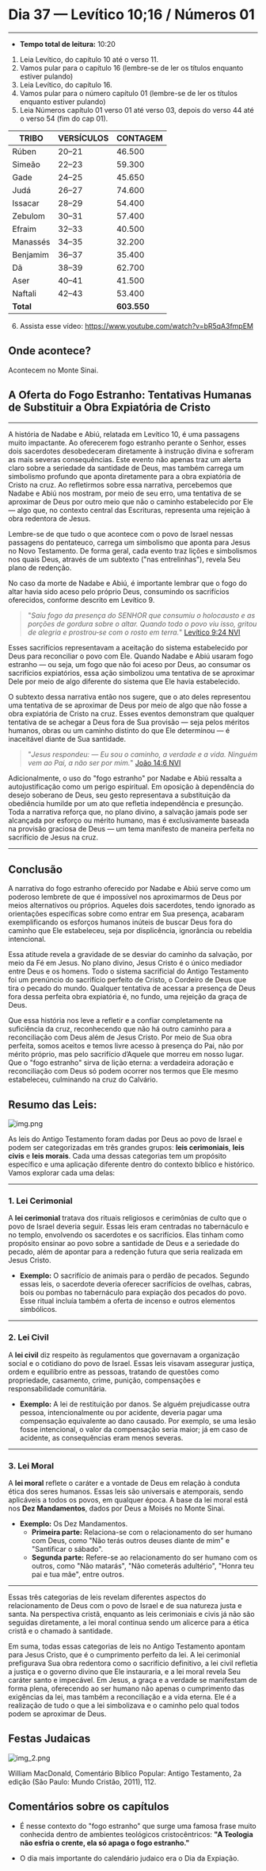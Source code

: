 # Dia 37 — Levítico 10;16 / Números 01

---

- **Tempo total de leitura:** 10:20

1. Leia Levítico, do capítulo 10 até o verso 11.
2. Vamos pular para o capítulo 16 (lembre-se de ler os títulos enquanto estiver pulando)
3. Leia Levítico, do capítulo 16.
4. Vamos pular para o número capítulo 01 (lembre-se de ler os títulos enquanto estiver pulando)
5. Leia Números capítulo 01 verso 01 até verso 03, depois do verso 44 até o verso 54 (fim do cap 01).

| **TRIBO**     | **VERSÍCULOS** | **CONTAGEM** |
|---------------|----------------|--------------|
| Rúben         | 20–21          | 46.500       |
| Simeão        | 22–23          | 59.300       |
| Gade          | 24–25          | 45.650       |
| Judá          | 26–27          | 74.600       |
| Issacar       | 28–29          | 54.400       |
| Zebulom       | 30–31          | 57.400       |
| Efraim        | 32–33          | 40.500       |
| Manassés      | 34–35          | 32.200       |
| Benjamim      | 36–37          | 35.400       |
| Dã            | 38–39          | 62.700       |
| Aser          | 40–41          | 41.500       |
| Naftali       | 42–43          | 53.400       |
| **Total**     |                | **603.550**  |

6. Assista esse vídeo: https://www.youtube.com/watch?v=bR5qA3fmpEM

## Onde acontece?

Acontecem no Monte Sinai.


## A Oferta do Fogo Estranho: Tentativas Humanas de Substituir a Obra Expiatória de Cristo

---

A história de Nadabe e Abiú, relatada em Levítico 10, é uma passagens muito impactante. Ao oferecerem fogo estranho perante o Senhor, esses dois sacerdotes desobedeceram diretamente à instrução divina e sofreram as mais severas consequências. Este evento não apenas traz um alerta claro sobre a seriedade da santidade de Deus, mas também carrega um simbolismo profundo que aponta diretamente para a obra expiatória de Cristo na cruz. Ao refletirmos sobre essa narrativa, percebemos que Nadabe e Abiú nos mostram, por meio de seu erro, uma tentativa de se aproximar de Deus por outro meio que não o caminho estabelecido por Ele — algo que, no contexto central das Escrituras, representa uma rejeição à obra redentora de Jesus.

Lembre-se de que tudo o que acontece com o povo de Israel nessas passagens do pentateuco, carrega um simbolismo que aponta para Jesus no Novo Testamento. De forma geral, cada evento traz lições e simbolismos nos quais Deus, através de um subtexto ("nas entrelinhas"), revela Seu plano de redenção.

No caso da morte de Nadabe e Abiú, é importante lembrar que o fogo do altar havia sido aceso pelo próprio Deus, consumindo os sacrifícios oferecidos, conforme descrito em Levítico 9.

>"*Saiu fogo da presença do SENHOR que consumiu o holocausto e as porções de gordura sobre o altar. Quando todo o povo viu isso, gritou de alegria e prostrou‑se com o rosto em terra.*" [Levítico 9:24 NVI](https://www.bible.com/pt/bible/compare/LEV.9.24)

Esses sacrifícios representavam a aceitação do sistema estabelecido por Deus para reconciliar o povo com Ele. Quando Nadabe e Abiú usaram fogo estranho — ou seja, um fogo que não foi aceso por Deus, ao consumar os sacrifícios expiatórios, essa ação simbolizou uma tentativa de se aproximar Dele por meio de algo diferente do sistema que Ele havia estabelecido.

O subtexto dessa narrativa então nos sugere, que o ato deles representou uma tentativa de se aproximar de Deus por meio de algo que não fosse a obra expiatória de Cristo na cruz. Esses eventos demonstram que qualquer tentativa de se achegar a Deus fora de Sua provisão — seja pelos méritos humanos, obras ou um caminho distinto do que Ele determinou — é inaceitável diante de Sua santidade. 

>"*Jesus respondeu:
― Eu sou o caminho, a verdade e a vida. Ninguém vem ao Pai, a não ser por mim.*" [João 14:6 NVI](https://www.bible.com/pt/bible/compare/JHN.14.6)

Adicionalmente, o uso do "fogo estranho" por Nadabe e Abiú ressalta a autojustificação como um perigo espiritual. Em oposição à dependência do desejo soberano de Deus, seu gesto representava a substituição da obediência humilde por um ato que refletia independência e presunção. Toda a narrativa reforça que, no plano divino, a salvação jamais pode ser alcançada por esforço ou mérito humano, mas é exclusivamente baseada na provisão graciosa de Deus — um tema manifesto de maneira perfeita no sacrifício de Jesus na cruz.

---

## Conclusão

A narrativa do fogo estranho oferecido por Nadabe e Abiú serve como um poderoso lembrete de que é impossível nos aproximarmos de Deus por meios alternativos ou próprios. Aqueles dois sacerdotes, tendo ignorado as orientações específicas sobre como entrar em Sua presença, acabaram exemplificando os esforços humanos inúteis de buscar Deus fora do caminho que Ele estabeleceu, seja por displicência, ignorância ou  rebeldia intencional. 

Essa atitude revela a gravidade de se desviar do caminho da salvação, por meio da Fé em Jesus. No plano divino, Jesus Cristo é o único mediador entre Deus e os homens. Todo o sistema sacrificial do Antigo Testamento foi um prenúncio do sacrifício perfeito de Cristo, o Cordeiro de Deus que tira o pecado do mundo. Qualquer tentativa de acessar a presença de Deus fora dessa perfeita obra expiatória é, no fundo, uma rejeição da graça de Deus.

Que essa história nos leve a refletir e a confiar completamente na suficiência da cruz, reconhecendo que não há outro caminho para a reconciliação com Deus além de Jesus Cristo. Por meio de Sua obra perfeita, somos aceitos e temos livre acesso à presença do Pai, não por mérito próprio, mas pelo sacrifício d’Aquele que morreu em nosso lugar. Que o "fogo estranho" sirva de lição eterna: a verdadeira adoração e reconciliação com Deus só podem ocorrer nos termos que Ele mesmo estabeleceu, culminando na cruz do Calvário.


## Resumo das Leis:

![img.png](img.png)

As leis do Antigo Testamento foram dadas por Deus ao povo de Israel e podem ser categorizadas em três grandes grupos: **leis cerimoniais**, **leis civis** e **leis morais**. Cada uma dessas categorias tem um propósito específico e uma aplicação diferente dentro do contexto bíblico e histórico. Vamos explorar cada uma delas:

---

### **1. Lei Cerimonial**

A **lei cerimonial** tratava dos rituais religiosos e cerimônias de culto que o povo de Israel deveria seguir. Essas leis eram centradas no tabernáculo e no templo, envolvendo os sacerdotes e os sacrifícios. Elas tinham como propósito ensinar ao povo sobre a santidade de Deus e a seriedade do pecado, além de apontar para a redenção futura que seria realizada em Jesus Cristo.

- **Exemplo:** O sacrifício de animais para o perdão de pecados. Segundo essas leis, o sacerdote deveria oferecer sacrifícios de ovelhas, cabras, bois ou pombas no tabernáculo para expiação dos pecados do povo. Esse ritual incluía também a oferta de incenso e outros elementos simbólicos.

---

### **2. Lei Civil**

A **lei civil** diz respeito às regulamentos que governavam a organização social e o cotidiano do povo de Israel. Essas leis visavam assegurar justiça, ordem e equilíbrio entre as pessoas, tratando de questões como propriedade, casamento, crime, punição, compensações e responsabilidade comunitária.

- **Exemplo:** A lei de restituição por danos. Se alguém prejudicasse outra pessoa, intencionalmente ou por acidente, deveria pagar uma compensação equivalente ao dano causado. Por exemplo, se uma lesão fosse intencional, o valor da compensação seria maior; já em caso de acidente, as consequências eram menos severas.

---

### **3. Lei Moral**

A **lei moral** reflete o caráter e a vontade de Deus em relação à conduta ética dos seres humanos. Essas leis são universais e atemporais, sendo aplicáveis a todos os povos, em qualquer época. A base da lei moral está nos **Dez Mandamentos**, dados por Deus a Moisés no Monte Sinai.

- **Exemplo:** Os Dez Mandamentos.
    - **Primeira parte:** Relaciona-se com o relacionamento do ser humano com Deus, como "Não terás outros deuses diante de mim" e "Santificar o sábado".
    - **Segunda parte:** Refere-se ao relacionamento do ser humano com os outros, como "Não matarás", "Não cometerás adultério", "Honra teu pai e tua mãe", entre outros.
---

Essas três categorias de leis revelam diferentes aspectos do relacionamento de Deus com o povo de Israel e de sua natureza justa e santa. Na perspectiva cristã, enquanto as leis cerimoniais e civis já não são seguidas diretamente, a lei moral continua sendo um alicerce para a ética cristã e o chamado à santidade. 

Em suma, todas essas categorias de leis no Antigo Testamento apontam para Jesus Cristo, que é o cumprimento perfeito da lei. A lei cerimonial prefigurava Sua obra redentora como o sacrifício definitivo, a lei civil refletia a justiça e o governo divino que Ele instauraria, e a lei moral revela Seu caráter santo e impecável. Em Jesus, a graça e a verdade se manifestam de forma plena, oferecendo ao ser humano não apenas o cumprimento das exigências da lei, mas também a reconciliação e a vida eterna. Ele é a realização de tudo o que a lei simbolizava e o caminho pelo qual todos podem se aproximar de Deus.


## Festas Judaicas

![img_2.png](img_2.png)


William MacDonald, Comentário Bíblico Popular: Antigo Testamento, 2a edição (São Paulo: Mundo Cristão, 2011), 112.

## Comentários sobre os capítulos

- É nesse contexto do "fogo estranho" que surge uma famosa frase muito conhecida dentro de ambientes teológicos cristocêntricos: **"A Teologia não esfria o crente, ela só apaga o fogo estranho."**


- O dia mais importante do calendário judaico era o Dia da Expiação.
